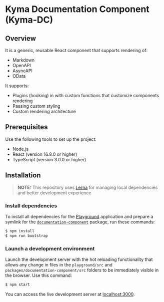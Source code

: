 # Kyma Documentation Component (Kyma-DC)

## Overview

It is a generic, reusable React component that supports rendering of:
- Markdown
- OpenAPI
- AsyncAPI
- OData

It supports:
- Plugins (hooking) in with custom functions that customize components rendering
- Passing custom styling
- Custom rendering architecture 

## Prerequisites

Use the following tools to set up the project:

* Node.js
* React (version 16.8.0 or higher)
* TypeScript (version 3.0.0 or higher)

## Installation

> **NOTE:** This repository uses [Lerna](https://github.com/lerna/lerna) for managing local dependencies and better development experience

### Install dependencies

To install all dependencies for the [Playground](./playground) application and prepare a symlink for the [`documentation-component`](./packages/documentation-component) package, run these commands:

``` sh
$ npm install
$ npm run bootstrap
```

### Launch a development environment

Launch the development server with the hot reloading functionality that allows any change in files in the `playground/src` and `packages/documentation-component/src` folders to be immediately visible in the browser. Use this command:

``` sh
$ npm start
```

You can access the live development server at [localhost:3000](http://localhost:3000/).